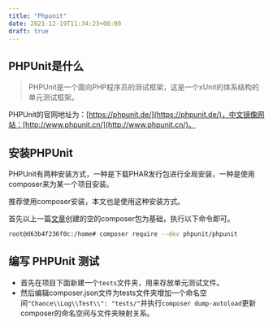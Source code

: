 ```yaml
---
title: "Phpunit"
date: 2021-12-19T11:34:23+08:00
draft: true
---
```


## PHPUnit是什么

> PHPUnit是一个面向PHP程序员的测试框架，这是一个xUnit的体系结构的单元测试框架。

PHPUnit的官网地址为：[https://phpunit.de/](https://phpunit.de/)，中文镜像网站：[http://www.phpunit.cn/](http://www.phpunit.cn/)。

## 安装PHPUnit

PHPUnit有两种安装方式，一种是下载PHAR发行包进行全局安装，一种是使用composer来为某一个项目安装。

推荐使用composer安装，本文也是使用这种安装方式。

首先以上一篇[文章](/post/php/create-composer-package/)创建的空的composer包为基础，执行以下命令即可。

```sh
root@d63b4f236f0c:/home# composer require --dev phpunit/phpunit
```

## 编写 PHPUnit 测试

+ 首先在项目下面新建一个`tests`文件夹，用来存放单元测试文件。
+ 然后编辑composer.json文件为tests文件夹增加一个命名空间`"Chance\\Log\\Test\\": "tests/"`并执行`composer dump-autoload`更新composer的命名空间与文件夹映射关系。
